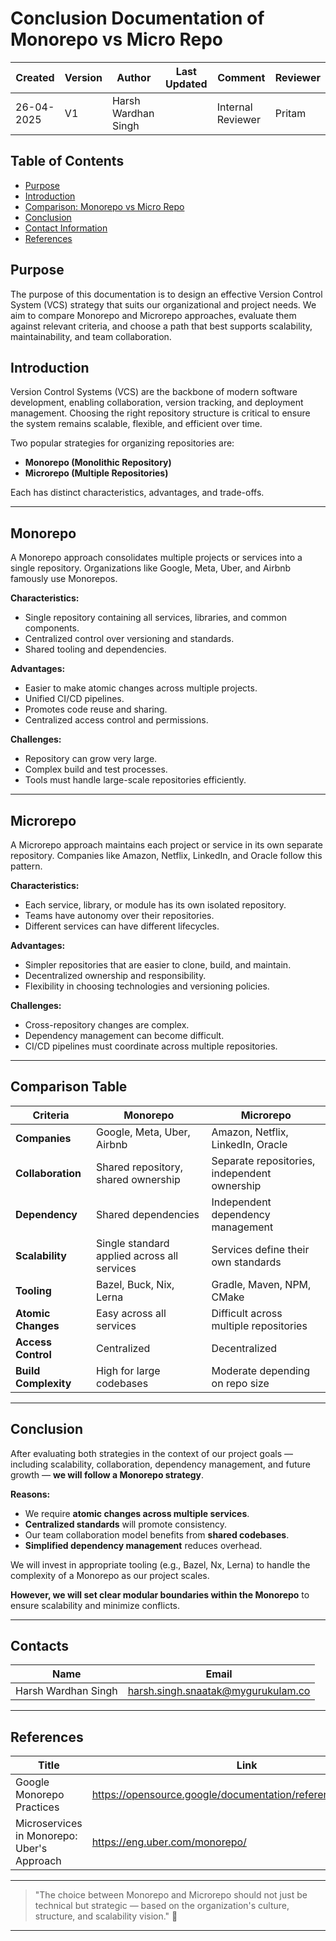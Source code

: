 
# Conclusion Documentation of **Monorepo vs Micro Repo**

| Created     | Version | Author        | Last Updated       | Comment          | Reviewer         |
|-------------|---------|---------------|--------------------|------------------|------------------|
| 26-04-2025  | V1   | Harsh Wardhan Singh   |                    | Internal Reviewer| Pritam           |



## Table of Contents
- [Purpose](#purpose)
- [Introduction](#introduction)
- [Comparison: Monorepo vs Micro Repo](#comparison-monorepo-vs-micro-repo)
- [Conclusion](#conclusion)
- [Contact Information](#contact-information)
- [References](#references)


## Purpose

The purpose of this documentation is to design an effective Version Control System (VCS) strategy that suits our organizational and project needs. We aim to compare Monorepo and Microrepo approaches, evaluate them against relevant criteria, and choose a path that best supports scalability, maintainability, and team collaboration.

## Introduction

Version Control Systems (VCS) are the backbone of modern software development, enabling collaboration, version tracking, and deployment management. Choosing the right repository structure is critical to ensure the system remains scalable, flexible, and efficient over time.

Two popular strategies for organizing repositories are:

- **Monorepo (Monolithic Repository)**
- **Microrepo (Multiple Repositories)**

Each has distinct characteristics, advantages, and trade-offs.

---

## Monorepo

A Monorepo approach consolidates multiple projects or services into a single repository. Organizations like Google, Meta, Uber, and Airbnb famously use Monorepos.

**Characteristics:**
- Single repository containing all services, libraries, and common components.
- Centralized control over versioning and standards.
- Shared tooling and dependencies.

**Advantages:**
- Easier to make atomic changes across multiple projects.
- Unified CI/CD pipelines.
- Promotes code reuse and sharing.
- Centralized access control and permissions.

**Challenges:**
- Repository can grow very large.
- Complex build and test processes.
- Tools must handle large-scale repositories efficiently.

---

## Microrepo

A Microrepo approach maintains each project or service in its own separate repository. Companies like Amazon, Netflix, LinkedIn, and Oracle follow this pattern.

**Characteristics:**
- Each service, library, or module has its own isolated repository.
- Teams have autonomy over their repositories.
- Different services can have different lifecycles.

**Advantages:**
- Simpler repositories that are easier to clone, build, and maintain.
- Decentralized ownership and responsibility.
- Flexibility in choosing technologies and versioning policies.

**Challenges:**
- Cross-repository changes are complex.
- Dependency management can become difficult.
- CI/CD pipelines must coordinate across multiple repositories.

---

## Comparison Table

| Criteria        | Monorepo                                          | Microrepo                                      |
|-----------------|----------------------------------------------------|------------------------------------------------|
| **Companies**    | Google, Meta, Uber, Airbnb                        | Amazon, Netflix, LinkedIn, Oracle               |
| **Collaboration**| Shared repository, shared ownership               | Separate repositories, independent ownership   |
| **Dependency**   | Shared dependencies                               | Independent dependency management              |
| **Scalability**  | Single standard applied across all services      | Services define their own standards             |
| **Tooling**      | Bazel, Buck, Nix, Lerna                           | Gradle, Maven, NPM, CMake                       |
| **Atomic Changes**| Easy across all services                         | Difficult across multiple repositories          |
| **Access Control**| Centralized                                      | Decentralized                                   |
| **Build Complexity**| High for large codebases                       | Moderate depending on repo size                 |

---

## Conclusion

After evaluating both strategies in the context of our project goals — including scalability, collaboration, dependency management, and future growth — **we will follow a Monorepo strategy**.

**Reasons:**
- We require **atomic changes across multiple services**.
- **Centralized standards** will promote consistency.
- Our team collaboration model benefits from **shared codebases**.
- **Simplified dependency management** reduces overhead.

We will invest in appropriate tooling (e.g., Bazel, Nx, Lerna) to handle the complexity of a Monorepo as our project scales.

**However, we will set clear modular boundaries within the Monorepo** to ensure scalability and minimize conflicts.

---

## Contacts

| Name        | Email| 
  |-------------|---------|
  | Harsh Wardhan Singh| harsh.singh.snaatak@mygurukulam.co| 



---

## References


| Title        | Link| 
  |-------------|---------|
  | Google Monorepo Practices|https://opensource.google/documentation/reference/monorepos/| 
|Microservices in Monorepo: Uber's Approach|https://eng.uber.com/monorepo/|
    
---

> "The choice between Monorepo and Microrepo should not just be technical but strategic — based on the organization's culture, structure, and scalability vision." 🚀

---
